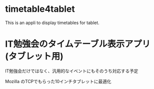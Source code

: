 # timetable4tablet
This is an appli to display timetables for tablet.

# IT勉強会のタイムテーブル表示アプリ(タブレット用)
IT勉強会だけではなく、汎用的なイベントにもそのうち対応する予定

Mozilla のTCPでもらった10インチタブレットに最適化


